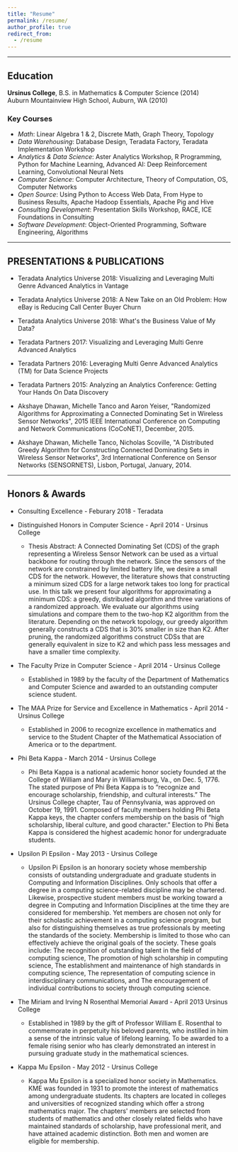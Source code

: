 ```yaml
---
title: "Resume"
permalink: /resume/
author_profile: true
redirect_from:
  - /resume
---
```


***

## Education

**Ursinus College**, B.S. in Mathematics & Computer Science (2014)   
Auburn Mountainview High School, Auburn, WA (2010)

### Key Courses

*	_Math_: Linear Algebra 1 & 2, Discrete Math, Graph Theory, Topology
*	_Data Warehousing_: Database Design, Teradata Factory, Teradata Implementation Workshop
*	_Analytics & Data Science_: Aster Analytics Workshop, R Programming, Python for Machine Learning, Advanced AI: Deep Reinforcement Learning, Convolutional Neural Nets
*	_Computer Science_: Computer Architecture, Theory of Computation, OS, Computer Networks
*	_Open Source_: Using Python to Access Web Data, From Hype to Business Results, Apache Hadoop Essentials, Apache Pig and Hive
*	_Consulting Development_: Presentation Skills Workshop, RACE, ICE Foundations in Consulting
*	_Software Development_: Object-Oriented Programming, Software Engineering, Algorithms

***

## PRESENTATIONS & PUBLICATIONS	

*	Teradata Analytics Universe 2018: Visualizing and Leveraging Multi Genre Advanced Analytics in Vantage

*	Teradata Analytics Universe 2018: A New Take on an Old Problem: How eBay is Reducing Call Center Buyer Churn

*	Teradata Analytics Universe 2018: What's the Business Value of My Data?

*	Teradata Partners 2017: Visualizing and Leveraging Multi Genre Advanced Analytics 

*	Teradata Partners 2016: Leveraging Multi Genre Advanced Analytics (TM) for Data Science Projects

*	Teradata Partners 2015: Analyzing an Analytics Conference: Getting Your Hands On Data Discovery

* Akshaye Dhawan, Michelle Tanco and Aaron Yeiser, "Randomized Algorithms for Approximating a Connected Dominating Set in Wireless Sensor Networks", 2015 IEEE International Conference on Computing and Network Communications (CoCoNET), December, 2015. 

* Akshaye Dhawan, Michelle Tanco, Nicholas Scoville, "A Distributed Greedy Algorithm for Constructing Connected Dominating Sets in Wireless Sensor Networks", 3rd International Conference on Sensor Networks (SENSORNETS), Lisbon, Portugal, January, 2014. 


***

## Honors & Awards

* Consulting Excellence - Feburary 2018 - Teradata

* Distinguished Honors in Computer Science - April 2014 - Ursinus College
	* Thesis Abstract: A Connected Dominating Set (CDS) of the graph representing a Wireless Sensor Network can be used as a virtual backbone for routing through the network. Since the sensors of the network are constrained by limited battery life, we desire a small CDS for the network. However, the literature shows that constructing a minimum sized CDS for a large network takes too long for practical use. In this talk we present four algorithms for approximating a minimum CDS: a greedy, distributed algorithm and three variations of a randomized approach. We evaluate our algorithms using simulations and compare them to the two-hop K2 algorithm from the literature. Depending on the network topology, our greedy algorithm generally constructs a CDS that is 30% smaller in size than K2. After pruning, the randomized algorithms construct CDSs that are generally equivalent in size to K2 and which pass less messages and have a smaller time complexity.

* The Faculty Prize in Computer Science - April 2014 - Ursinus College
	* Established in 1989 by the faculty of the Department of Mathematics and Computer Science and awarded to an outstanding computer science student.

* The MAA Prize for Service and Excellence in Mathematics - April 2014  - Ursinus College
	* Established in 2006 to recognize excellence in mathematics and service to the Student Chapter of the Mathematical Association of America or to the department.

* Phi Beta Kappa - March 2014 - Ursinus College
	* Phi Beta Kappa is a national academic honor society founded at the College of William and Mary in Williamsburg, Va., on Dec. 5, 1776. The stated purpose of Phi Beta Kappa is to “recognize and encourage scholarship, friendship, and cultural interests.” The Ursinus College chapter, Tau of Pennsylvania, was approved on October 19, 1991. Composed of faculty members holding Phi Beta Kappa keys, the chapter confers membership on the basis of “high scholarship, liberal culture, and good character.” Election to Phi Beta Kappa is considered the highest academic honor for undergraduate students.

* Upsilon Pi Epsilon - May 2013 - Ursinus College
	* Upsilon Pi Epsilon is an honorary society whose membership consists of outstanding undergraduate and graduate students in Computing and Information Disciplines. Only schools that offer a degree in a computing science-related discipline may be chartered. Likewise, prospective student members must be working toward a degree in Computing and Information Disciplines at the time they are considered for membership. Yet members are chosen not only for their scholastic achievement in a computing science program, but also for distinguishing themselves as true professionals by meeting the standards of the society. Membership is limited to those who can effectively achieve the original goals of the society. These goals include: The recognition of outstanding talent in the field of computing science, The promotion of high scholarship in computing science, The establishment and maintenance of high standards in computing science, The representation of computing science in interdisciplinary communications, and The encouragement of individual contributions to society through computing science.

* The Miriam and Irving N Rosenthal Memorial Award - April 2013 Ursinus College
	* Established in 1989 by the gift of Professor William E. Rosenthal to commemorate in perpetuity his beloved parents, who instilled in him a sense of the intrinsic value of lifelong learning. To be awarded to a female rising senior who has clearly demonstrated an interest in pursuing graduate study in the mathematical sciences.

* Kappa Mu Epsilon  - May 2012 - Ursinus College
	* Kappa Mu Epsilon is a specialized honor society in Mathematics. KME was founded in 1931 to promote the interest of mathematics among undergraduate students. Its chapters are located in colleges and universities of recognized standing which offer a strong mathematics major. The chapters' members are selected from students of mathematics and other closely related fields who have maintained standards of scholarship, have professional merit, and have attained academic distinction. Both men and women are eligible for membership.
	
